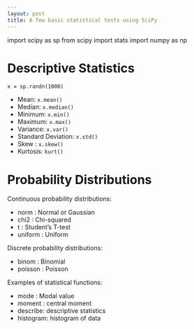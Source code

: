 ```yaml
---
layout: post
title: A few basic statistical tests using SciPy
---
```


import scipy as sp
from scipy import stats
import numpy as np

# Descriptive Statistics

```x = sp.randn(1000)```

* Mean: ```x.mean()```
* Median: ```x.median()```
* Minimum: ```x.min()```
* Maximum: ```x.max()```
* Variance: ```x.var()```
* Standard Deviation: ```x.std()```
* Skew : ```x.skew()```
* Kurtosis: ```kurt()```

# Probability Distributions

Continuous probability distributions:

* norm : Normal or Gaussian
* chi2 : Chi-squared
* t : Student’s T-test
* uniform : Uniform

Discrete probability distributions:

* binom : Binomial
* poisson : Poisson

Examples of statistical functions:

* mode : Modal value
* moment : central moment
* describe: descriptive statistics
* histogram: histogram of data


